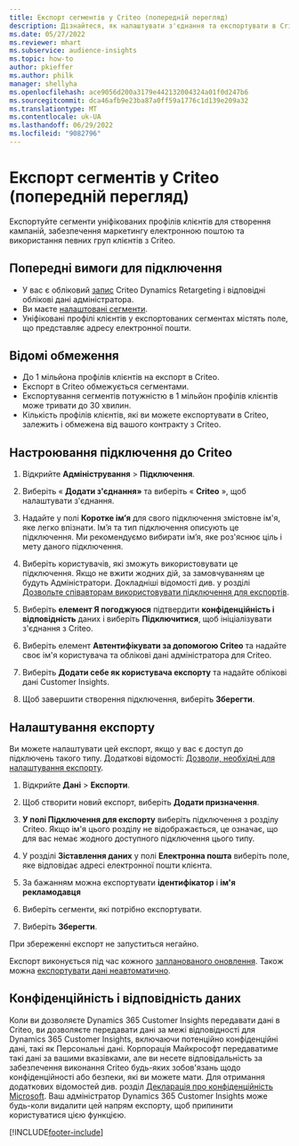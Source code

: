 ```yaml
---
title: Експорт сегментів у Criteo (попередній перегляд)
description: Дізнайтеся, як налаштувати з'єднання та експортувати в Criteo.
ms.date: 05/27/2022
ms.reviewer: mhart
ms.subservice: audience-insights
ms.topic: how-to
author: pkieffer
ms.author: philk
manager: shellyha
ms.openlocfilehash: ace9056d200a3179e442132004324a01f0d247b6
ms.sourcegitcommit: dca46afb9e23ba87a0ff59a1776c1d139e209a32
ms.translationtype: MT
ms.contentlocale: uk-UA
ms.lasthandoff: 06/29/2022
ms.locfileid: "9082796"
---
```

# <a name="export-segments-to-criteo-preview"></a>Експорт сегментів у Criteo (попередній перегляд)

Експортуйте сегменти уніфікованих профілів клієнтів для створення кампаній, забезпечення маркетингу електронною поштою та використання певних груп клієнтів з Criteo.

## <a name="prerequisites-for-connection"></a>Попередні вимоги для підключення

-   У вас є обліковий [запис](https://www.criteo.com/login/) Criteo Dynamics Retargeting і відповідні облікові дані адміністратора.
-   Ви маєте [налаштовані сегменти](segments.md).
-   Уніфіковані профілі клієнтів у експортованих сегментах містять поле, що представляє адресу електронної пошти.

## <a name="known-limitations"></a>Відомі обмеження

- До 1 мільйона профілів клієнтів на експорт в Criteo.
- Експорт в Criteo обмежується сегментами.
- Експортування сегментів потужністю в 1 мільйон профілів клієнтів може тривати до 30 хвилин. 
- Кількість профілів клієнтів, які ви можете експортувати в Criteo, залежить і обмежена від вашого контракту з Criteo.

## <a name="set-up-connection-to-criteo"></a>Настроювання підключення до Criteo

1. Відкрийте **Адміністрування** > **Підключення**.

1. Виберіть « **Додати з'єднання»** та виберіть « **Criteo** », щоб налаштувати з'єднання.

1. Надайте у полі **Коротке ім’я** для свого підключення змістовне ім'я, яке легко впізнати. Ім’я та тип підключення описують це підключення. Ми рекомендуємо вибирати ім’я, яке роз'яснює ціль і мету даного підключення.

1. Виберіть користувачів, які зможуть використовувати це підключення. Якщо не вжити жодних дій, за замовчуванням це будуть Адміністратори. Докладніші відомості див. у розділі [Дозвольте співавторам використовувати підключення для експортів](connections.md#allow-contributors-to-use-a-connection-for-exports).

1. Виберіть **елемент Я погоджуюся** підтвердити **конфіденційність і відповідність** даних і виберіть **Підключитися**, щоб ініціалізувати з'єднання з Criteo.

1. Виберіть елемент **Автентифікувати за допомогою Criteo** та надайте своє ім'я користувача та облікові дані адміністратора для Criteo. 

1. Виберіть **Додати себе як користувача експорту** та надайте облікові дані Customer Insights.

1. Щоб завершити створення підключення, виберіть **Зберегти**.

## <a name="configure-an-export"></a>Налаштування експорту

Ви можете налаштувати цей експорт, якщо у вас є доступ до підключень такого типу. Додаткові відомості: [Дозволи, необхідні для налаштування експорту](export-destinations.md#set-up-a-new-export).

1. Відкрийте **Дані** > **Експорти**.

1. Щоб створити новий експорт, виберіть **Додати призначення**.

1. **У полі Підключення для експорту** виберіть підключення з розділу Criteo. Якщо ім'я цього розділу не відображається, це означає, що для вас немає жодного доступного підключення цього типу. 

1. У розділі **Зіставлення даних** у полі **Електронна пошта** виберіть поле, яке відповідає адресі електронної пошти клієнта. 

1. За бажанням можна експортувати **ідентифікатор** і **ім'я рекламодавця**

1. Виберіть сегменти, які потрібно експортувати. 

1. Виберіть **Зберегти**.

При збереженні експорт не запуститься негайно.

Експорт виконується під час кожного [запланованого оновлення](system.md#schedule-tab). Також можна [експортувати дані неавтоматично](export-destinations.md#run-exports-on-demand). 

## <a name="data-privacy-and-compliance"></a>Конфіденційність і відповідність даних

Коли ви дозволяєте Dynamics 365 Customer Insights передавати дані в Criteo, ви дозволяєте передавати дані за межі відповідності для Dynamics 365 Customer Insights, включаючи потенційно конфіденційні дані, такі як Персональні дані. Корпорація Майкрософт передаватиме такі дані за вашими вказівками, але ви несете відповідальність за забезпечення виконання Criteo будь-яких зобов'язань щодо конфіденційності або безпеки, які ви можете мати. Для отримання додаткових відомостей див. розділ [Декларація про конфіденційність Microsoft](https://go.microsoft.com/fwlink/?linkid=396732).
Ваш адміністратор Dynamics 365 Customer Insights може будь-коли видалити цей напрям експорту, щоб припинити користуватися цією функцією.


[!INCLUDE[footer-include](includes/footer-banner.md)]
